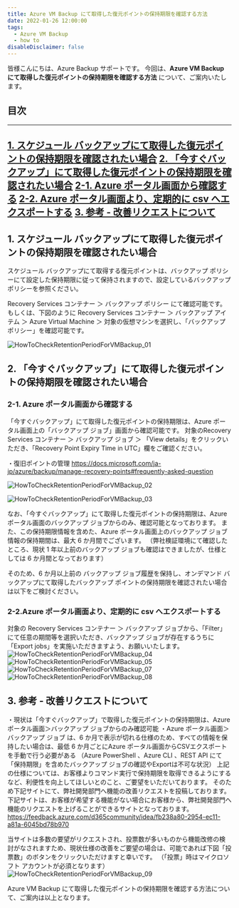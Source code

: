 ```yaml
---
title: Azure VM Backup にて取得した復元ポイントの保持期限を確認する方法
date: 2022-01-26 12:00:00
tags:
  - Azure VM Backup
  - how to
disableDisclaimer: false
---
```


<!-- more -->
皆様こんにちは、Azure Backup サポートです。
今回は、**Azure VM Backup にて取得した復元ポイントの保持期限を確認する方法** について、ご案内いたします。


## 目次
-----------------------------------------------------------
[1. スケジュール バックアップにて取得した復元ポイントの保持期限を確認されたい場合](#1)
[2. 「今すぐバックアップ」にて取得した復元ポイントの保持期限を確認されたい場合](#2)
 [ 2-1. Azure ポータル画面から確認する](#2-1)
 [ 2-2. Azure ポータル画面より、定期的に csv へエクスポートする](#2-2)
[3. 参考 - 改善リクエストについて](#3)
-----------------------------------------------------------

## 1. スケジュール バックアップにて取得した復元ポイントの保持期限を確認されたい場合<a id="1"></a>
スケジュール バックアップにて取得する復元ポイントは、バックアップ ポリシーにて設定した保持期限に従って保持されますので、設定しているバックアップ ポリシーを参照ください。

Recovery Services コンテナー ＞ バックアップ ポリシー にて確認可能です。
もしくは、下図のように Recovery Services コンテナー ＞ バックアップ アイテム ＞ Azure Virtual Machine ＞ 対象の仮想マシンを選択し、「バックアップ ポリシー」を確認可能です。

![HowToCheckRetentionPeriodForVMBackup_01](https://user-images.githubusercontent.com/71251920/151015032-1fe8bebd-1246-42f0-9ff0-8a511b7c9ef0.png)


## 2. 「今すぐバックアップ」にて取得した復元ポイントの保持期限を確認されたい場合<a id="2"></a>
### 2-1. Azure ポータル画面から確認する<a id="2-1"></a>
「今すぐバックアップ」にて取得した復元ポイントの保持期限は、Azure ポータル画面上の「バックアップ ジョブ」画面から確認可能です。
対象のRecovery Services コンテナー ＞ バックアップ ジョブ ＞ 「View details」をクリックいただき、「Recovery Point Expiry Time in UTC」欄をご確認ください。

・復旧ポイントの管理
https://docs.microsoft.com/ja-jp/azure/backup/manage-recovery-points#frequently-asked-question

![HowToCheckRetentionPeriodForVMBackup_02](https://user-images.githubusercontent.com/71251920/151015030-46e75c4e-f1a8-4109-8bf1-4ae1234f1363.png)

![HowToCheckRetentionPeriodForVMBackup_03](https://user-images.githubusercontent.com/71251920/151015028-5fcc5364-1da2-4ea8-9221-60b40294dd07.png)

なお、「今すぐバックアップ」にて取得した復元ポイントの保持期限は、Azure ポータル画面のバックアップ ジョブからのみ、確認可能となっております。
また、この保持期限情報を含めた、Azure ポータル画面上のバックアップ ジョブ情報の保持期間は、最大 6 か月間でございます。
（弊社検証環境にて確認したところ、現状 1 年以上前のバックアップ ジョブも確認はできましたが、仕様としては 6 か月間となっております）
 
そのため、6 か月以上前の バックアップ ジョブ履歴を保持し、オンデマンド バックアップにて取得したバックアップ ポイントの保持期限を確認されたい場合は以下をご検討ください。
### 2-2.Azure ポータル画面より、定期的に csv へエクスポートする<a id="2-2"></a>
対象の Recovery Services コンテナー ＞ バックアップ ジョブから、「Filter」にて任意の期間等を選択いただき、バックアップ ジョブが存在するうちに「Export jobs」を実施いただきますよう、お願いいたします。
 ![HowToCheckRetentionPeriodForVMBackup_04](https://user-images.githubusercontent.com/71251920/151015023-bd46a1cd-a3ec-4d7a-8bd6-942be9442e64.png)
 ![HowToCheckRetentionPeriodForVMBackup_05](https://user-images.githubusercontent.com/71251920/151015021-d768d177-6836-42da-acd7-92b6ff6fa2d9.png)
 ![HowToCheckRetentionPeriodForVMBackup_07](https://user-images.githubusercontent.com/71251920/151015016-3fa5aebe-b792-4c4a-9a06-d316eb9c6262.png)
 ![HowToCheckRetentionPeriodForVMBackup_08](https://user-images.githubusercontent.com/71251920/151015012-5a6e4247-66a7-4c5a-83d8-25d17feb149c.png)

## 3. 参考 - 改善リクエストについて<a id="3"></a>
・現状は「今すぐバックアップ」で取得した復元ポイントの保持期限は、Azure ポータル画面＞バックアップ ジョブからのみ確認可能
・Azure ポータル画面＞バックアップ ジョブ は、6 か月で表示が切れる仕様のため、すべての情報を保持したい場合は、最低 6 か月ごとにAzure ポータル画面からCSVエクスポートを手動で行う必要がある
（Azure PowerShell 、Azure CLI 、REST API にて「保持期限」を含めたバックアップ ジョブの確認やExportは不可な状況）
上記の仕様については、お客様よりコマンド実行で保持期限を取得できるようにするなど、利便性を向上してほしいとのこと、ご要望をいただいております。
そのため下記サイトにて、弊社開発部門へ機能の改善リクエストを投稿しております。
下記サイトは、お客様が希望する機能がない場合にお客様から、弊社開発部門へ機能のリクエストを上げることができるサイトとなっております。
https://feedback.azure.com/d365community/idea/fb238a80-2954-ec11-a81a-6045bd78b970
 
当サイトは多数の要望がリクエストされ、投票数が多いものから機能改修の検討がなされますため、現状仕様の改善をご要望の場合は、可能であれば下図「投票数」のボタンをクリックいただけますと幸いです。
（「投票」時はマイクロソフト アカウントが必須となります）
![HowToCheckRetentionPeriodForVMBackup_09](https://user-images.githubusercontent.com/71251920/151015009-70369f7e-c5fb-4ea2-8ff9-5f082f44e64b.png)

Azure VM Backup にて取得した復元ポイントの保持期限を確認する方法について、ご案内は以上となります。
